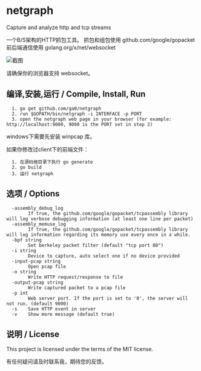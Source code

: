 # netgraph
Capture and analyze http and tcp streams

一个B/S架构的HTTP抓包工具。
抓包和组包使用 github.com/google/gopacket
前后端通信使用 golang.org/x/net/websocket

![截图](https://raw.githubusercontent.com/ga0/netgraph/master/screenshot.png)

请确保你的浏览器支持 websocket。

## 编译,安装,运行 / Compile, Install, Run

      1. go get github.com/ga0/netgraph
      2. run $GOPATH/bin/netgraph -i INTERFACE -p PORT
      3. open the netgraph web page in your browser (for example: http://localhost:9000, 9000 is the PORT set in step 2)

windows下需要先安装 winpcap 库。

如果你修改过client下的前端文件：

      1. 在源码根目录下执行 go generate
      2. go build
      3. 运行 netgraph

## 选项 / Options
      -assembly_debug_log
            If true, the github.com/google/gopacket/tcpassembly library will log verbose debugging information (at least one line per packet)
      -assembly_memuse_log
            If true, the github.com/google/gopacket/tcpassembly library will log information regarding its memory use every once in a while.
      -bpf string
            Set berkeley packet filter (default "tcp port 80")
      -i string
            Device to capture, auto select one if no device provided
      -input-pcap string
            Open pcap file
      -o string
            Write HTTP request/response to file
      -output-pcap string
            Write captured packet to a pcap file
      -p int
            Web server port. If the port is set to '0', the server will not run. (default 9000)
      -s	Save HTTP event in server
      -v	Show more message (default true)

## 说明 / License

This project is licensed under the terms of the MIT license.

有任何疑问请及时联系我，期待您的反馈。

